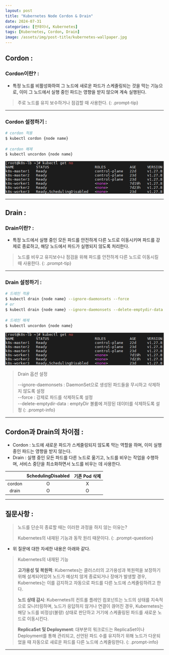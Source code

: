 ```yaml
---
layout: post
title: "Kubernetes Node Cordon & Drain"
date: 2024-07-31
categories: [컨테이너, Kubernetes] 
tags: [Kubernetes, Cordon, Drain]
image: /assets/img/post-title/kubernetes-wallpaper.jpg
---
```


## Cordon :
### Cordon이란? :
- 특정 노드를 비활성화하여 그 노드에 새로운 파드가 스케줄링되는 것을 막는 기능으로, 이미 그 노드에서 실행 중인 파드는 영향을 받지 않으며 계속 실행된다.

> 주로 노드를 유지 보수하거나 점검할 때 사용한다.
{: .prompt-tip}

* * *

### Cordon 설정하기 :
```bash
# cordon 적용
$ kubectl cordon {node name}

# cordon 해제
$ kubectl uncordon {node name}
```
![node schedulingdisabled](/assets/img/post/kubernetes/node%20schedulingdisabled.png)

* * *

## Drain :
### Drain이란? :
- 특정 노드에서 실행 중인 모든 파드를 안전하게 다른 노드로 이동시키며 파드를 강제로 종료하고, 해당 노드에서 파드가 실행되지 않도록 처리한다.

> 노드를 비우고 유지보수나 점검을 위해 파드를 안전하게 다른 노드로 이동시킬 때 사용한다.
{: .prompt-tip}

* * *

### Drain 설정하기 :
```bash
# 드레인 적용
$ kubectl drain {node name} --ignore-daemonsets --force
# or
$ kubectl drain {node name} --ignore-daemonsets --delete-emptydir-data

# 드레인 해제
$ kubectl uncordon {node name}
```
![node schedulingdisabled](/assets/img/post/kubernetes/node%20schedulingdisabled.png)

> Drain 옵션 설정
>
> \--ignore-daemonsets : DaemonSet으로 생성된 파드들을 무시하고 삭제하지 않도록 설정<br>
> \--force : 강제로 파드를 삭제하도록 설정<br>
> \--delete-emptydir-data : emptyDir 볼륨에 저장된 데이터를 삭제하도록 설정
{: .prompt-info}

* * *

## Cordon과 Drain의 차이점 :
- Cordon : 노드에 새로운 파드가 스케줄링되지 않도록 막는 역할을 하며, 이미 실행 중인 파드는 영향을 받지 않는다.
- Drain : 실행 중인 모든 파드를 다른 노드로 옮기고, 노드를 비우는 작업을 수행하며, 서비스 중단을 최소화하면서 노드를 비우는 데 사용한다.

|  |SchedulingDisabled|기존 Pod 삭제|
|:---:|:---:|:---:|
|cordon|O|X|
|drain|O|O|

* * *

## 질문사항 :

> 노드를 단순히 종료할 때는 이러한 과정을 하지 않는 이유는?
>
> Kubernetes의 내재된 기능과 동작 원리 때문이다.
{: .prompt-question}

- 위 질문에 대한 자세한 내용은 아래와 같다.

> Kubernetes의 내재된 기능
>
> **고가용성 및 복원력**: Kubernetes는 클러스터의 고가용성과 복원력을 보장하기 위해 설계되어있어 노드가 예상치 않게 종료되거나 장애가 발생할 경우, Kubernetes는 이를 감지하고 자동으로 파드를 다른 노드에 스케줄링하려고 한다.
> 
> **노드 상태 감시**: Kubernetes의 컨트롤 플레인 컴포넌트는 노드의 상태를 지속적으로 모니터링하며, 노드가 응답하지 않거나 연결이 끊어진 경우, Kubernetes는 해당 노드를 비정상(불량) 상태로 판단하고 거기에 스케줄링된 파드를 새로운 노드로 이동시킨다.
> 
> **ReplicaSet 및 Deployment**: 대부분의 워크로드는 ReplicaSet이나 Deployment를 통해 관리되고, 선언된 파드 수를 유지하기 위해 노드가 다운되었을 때 자동으로 새로운 파드를 다른 노드에 스케줄링한다.
{: .prompt-info}

* * *
